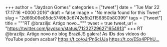 
+++
author = "Jaydson Gomes"
categories = ["tweet"]
date = "Tue Mar 22 17:17:16 +0000 2016"
draft = false
image = "No media found for this Tweet"
slug = "2d66b09e85dc5749b3c6742e5b2f156850b80399"
tags = ["tweet"]
title = """RT @braziljs: Artigo novo..."""
tweet = true
tweet_url = "https://twitter.com/jaydson/status/712327296271654913"
+++
RT @braziljs: Artigo novo no blog BrazilJS galera! As IDs dos vídeos do YouTube podem acabar? https://t.co/oJrPn6cUJa https://t.co/ESx4PPhU…
